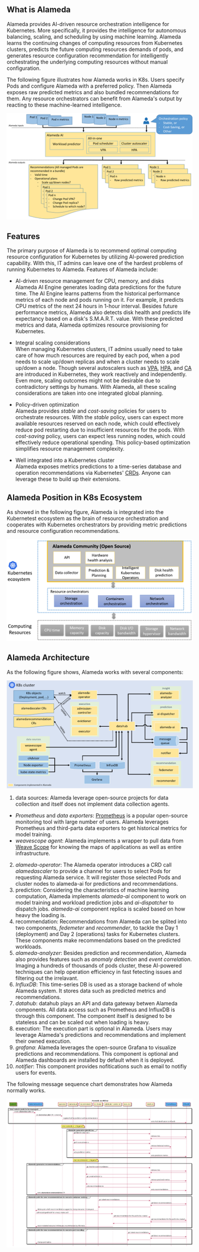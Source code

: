 ## What is Alameda 

Alameda provides AI-driven resource orchestration intelligence for Kubernetes. More specifically, it provides the intelligence for autonomous balancing, scaling, and scheduling by using machine learning. Alameda learns the continuing changes of computing resources from Kubernetes clusters, predicts the future computing resources demands of pods, and generates resource configuration recommendation for intelligently orchestrating the underlying computing resources without manual configuration.

The following figure illustrates how Alameda works in K8s. Users specify Pods and configure Alameda with a preferred policy. Then Alameda exposes raw predicted metrics and also bundled recommendations for them. Any resource orchestrators can benefit from Alameda's output by reacting to these machine-learned intelligence.

![usecase](./img/usecase.png)

## Features

The primary purpose of Alameda is to recommend optimal computing resource configuration for Kubernetes by utilizing AI-powered prediction capability. With this, IT admins can leave one of the hardest problems of running Kubernetes to Alameda. Features of Alameda include:

- AI-driven resource management for CPU, memory, and disks  
    Alameda AI Engine generates loading data predictions for the future time. The AI Engine learns patterns from the historical performance metrics of each node and pods running on it. For example, it predicts CPU metrics of the next 24 hours in 1-hour interval. Besides future performance metrics, Alameda also detects disk health and predicts life expectancy based on a disk's S.M.A.R.T. value. With these predicted metrics and data, Alameda optimizes resource provisioning for Kubernetes.

- Integral scaling considerations  
    When managing Kubernetes clusters, IT admins usually need to take care of how much resources are required by each pod, when a pod needs to scale up/down replicas and when a cluster needs to scale up/down a node. Though several autoscalers such as [VPA](https://github.com/kubernetes/autoscaler/tree/master/vertical-pod-autoscaler), [HPA](https://kubernetes.io/docs/tasks/run-application/horizontal-pod-autoscale/), and [CA](https://github.com/kubernetes/autoscaler/tree/master/cluster-autoscaler) are introduced in Kubernetes, they work reactively and independently. Even more, scaling outcomes might not be desirable due to contradictory settings by humans. With Alameda, all these scaling considerations are taken into one integrated global planning.

- Policy-driven optimization  
    Alameda provides *stable* and *cost-saving* policies for users to orchestrate resources. With the *stable* policy, users can expect more available resources reserved on each node, which could effectively reduce pod restarting due to insufficient resources for the pods. With *cost-saving* policy, users can expect less running nodes, which could effectively reduce operational spending. This policy-based optimization simplifies resource management complexity. 

- Well integrated into a Kubernetes cluster  
    Alameda exposes metrics predictions to a time-series database and operation recommendations via Kubernetes' [CRDs](https://kubernetes.io/docs/concepts/extend-kubernetes/api-extension/custom-resources/). Anyone can leverage these to build up their extensions.

## Alameda Position in K8s Ecosystem

As showed in the following figure, Alameda is integrated into the Kubernetest ecosystem as the brain of resource orchestration and cooperates with Kubernetes orchestrators by providing metric predictions and resource configuration recommendations.

![position](./img/position.png)

## Alameda Architecture

As the following figure shows, Alameda works with several components:

![architecture](./img/architecture.png)

1. data sources: Alameda leverage open-source projects for data collection and itself does not implement data collection agents. 
  - _Prometheus_ and _data exporters_: [Prometheus](https://prometheus.io/) is a popular open-source monitoring tool with large number of users. Alameda leverages Prometheus and third-parta data exporters to get historical metrics for model training.
  - _weavescope agent_: Alameda implements a wrapper to pull data from [Weave Scope](https://github.com/weaveworks/scope) for knowing the maps of applications as well as entire infrastructure.
2. _alameda-operator_: The Alameda operator introduces a CRD call *alamedascaler* to provide a channel for users to select Pods for requesting Alameda service. It will register those selected Pods and cluster nodes to alameda-ai for predictions and recommendations.
3. prediction: Considering the characteristics of machine learning computation, Alameda implements _alameda-ai_ component to work on model training and workload prediction jobs and _ai-dispatcher_ to dispatch jobs. _alameda-ai_ component replica is scaled based on how heavy the loading is.
4. recommendation: Recommendations from Alameda can be splited into two components, _fedemeter_ and _recommender_, to tackle the Day 1 (deployment) and Day 2 (operations) tasks for Kubernetes clusters. These components make recommendations based on the predicted workloads.
5. _alameda-analyzer_: Besides prediction and recommendation, Alameda also provides features such as _anomaly detection_ and _event correlation_. Imaging a hundreds of thousands of pods cluster, these AI-powered techniques can help operation efficiency in fast fetecting issues and filtering out the irrelavant.
6. _InfluxDB_: This time-series DB is used as a storage backend of whole Alameda system. It stores data such as predicted metrics and recommendations.
7. _datahub_: datahub plays an API and data gateway betwen Alameda components. All data access such as Prometheus and InfluxDB is through this component. The component itself is designed to be stateless and can be scaled out when loading is heavy.
8. execution: The execution part is optional in Alameda. Users may leverage Alameda's predictions and recommendations and implement their owned execution.
9. _grafana_: Alameda leverages the open-source Grafana to visualize predictions and recommendations. This component is optional and Alameda dashboards are installed by default when it is deployed.
10. _notifier_: This component provides nofitications such as email to notifiy users for events.

The following message sequence chart demonstrates how Alameda normally works.

![workflow](./img/workflow.png)


